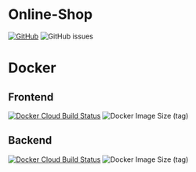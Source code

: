 # Online-Shop
[![GitHub](https://img.shields.io/github/license/drinkler/online-shop)](https://github.com/Drinkler/Online-Shop/blob/master/LICENSE)
![GitHub issues](https://img.shields.io/github/issues/drinkler/online-shop)

# Docker

## Frontend
[![Docker Cloud Build Status](https://img.shields.io/docker/cloud/build/drinkler/microservices-frontend)](https://hub.docker.com/repository/docker/drinkler/microservices-frontend)
![Docker Image Size (tag)](https://img.shields.io/docker/image-size/drinkler/microservices-frontend/latest)

## Backend
[![Docker Cloud Build Status](https://img.shields.io/docker/cloud/build/drinkler/microservices-backend)](https://hub.docker.com/repository/docker/drinkler/microservices-backend)
![Docker Image Size (tag)](https://img.shields.io/docker/image-size/drinkler/microservices-backend/latest)

